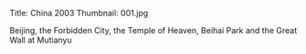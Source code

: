 Title: China 2003
Thumbnail: 001.jpg

Beijing, the Forbidden City, the Temple of Heaven, Beihai Park and the Great Wall at Mutianyu


[//]: # (Generated from an export of the "China 2003" album with File Name as "Sequential")
